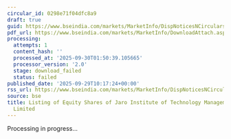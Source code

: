 ```yaml
---
circular_id: 0298e71f04dfc8a9
draft: true
guid: https://www.bseindia.com/markets/MarketInfo/DispNoticesNCirculars.aspx?Noticeid={9AD4123B-08ED-4A5A-AC68-E3204A1E2074}&noticeno=20250929-31&dt=09/29/2025&icount=31&totcount=87&flag=0
pdf_url: https://www.bseindia.com/markets/MarketInfo/DownloadAttach.aspx?id=20250929-31&attachedId=
processing:
  attempts: 1
  content_hash: ''
  processed_at: '2025-09-30T01:50:39.105665'
  processor_version: '2.0'
  stage: download_failed
  status: failed
published_date: '2025-09-29T10:17:24+00:00'
rss_url: https://www.bseindia.com/markets/MarketInfo/DispNoticesNCirculars.aspx?Noticeid={9AD4123B-08ED-4A5A-AC68-E3204A1E2074}&noticeno=20250929-31&dt=09/29/2025&icount=31&totcount=87&flag=0
source: bse
title: Listing of Equity Shares of Jaro Institute of Technology Management and Research
  Limited
---
```


Processing in progress...